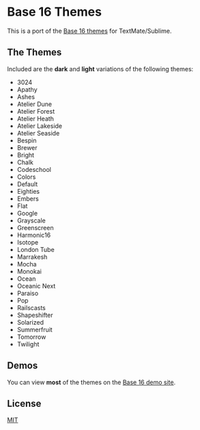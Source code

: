 # Base 16 Themes
This is a port of the [Base 16 themes](https://github.com/chriskempson/base16-textmate) for TextMate/Sublime.

## The Themes

Included are the **dark** and **light** variations of the following themes:

* 3024
* Apathy
* Ashes
* Atelier Dune
* Atelier Forest
* Atelier Heath
* Atelier Lakeside
* Atelier Seaside
* Bespin
* Brewer
* Bright
* Chalk
* Codeschool
* Colors
* Default
* Eighties
* Embers
* Flat
* Google
* Grayscale
* Greenscreen
* Harmonic16
* Isotope
* London Tube
* Marrakesh
* Mocha
* Monokai
* Ocean
* Oceanic Next
* Paraiso
* Pop
* Railscasts
* Shapeshifter
* Solarized
* Summerfruit
* Tomorrow
* Twilight

## Demos
You can view **most** of the themes on the [Base 16 demo site](http://chriskempson.github.io/base16/).

## License
[MIT](https://github.com/AndrsDC/base16-vscode/blob/master/LICENSE.txt)
